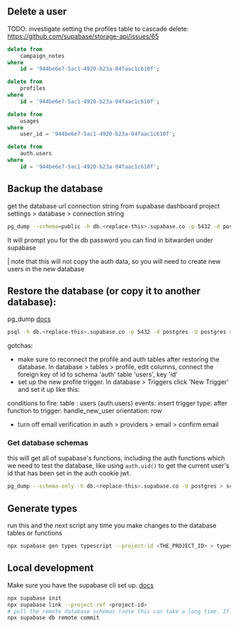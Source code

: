 ## Delete a user

TODO: investigate setting the profiles table to cascade delete: https://github.com/supabase/storage-api/issues/65

```sql
delete from
    campaign_notes
where
    id = '944be6e7-5ac1-4920-b23a-04faac1c610f';

delete from
    profiles
where
    id = '944be6e7-5ac1-4920-b23a-04faac1c610f';

delete from
    usages
where
    user_id = '944be6e7-5ac1-4920-b23a-04faac1c610f';

delete from
    auth.users
where
    id = '944be6e7-5ac1-4920-b23a-04faac1c610f';
```

## Backup the database

get the database url connection string from supabase dashboard project settings > database > connection string

```bash
pg_dump --schema=public -h db.<replace-this>.supabase.co -p 5432 -d postgres -U postgres > backup.sql
```

It will prompt you for the db password you can find in bitwarden under supabase

| note that this will not copy the auth data, so you will need to create new users in the new database

## Restore the database (or copy it to another database):

pg_dump [docs](https://www.postgresql.org/docs/9.4/app-pgdump.html)

```bash
psql -h db.<replace-this>.supabase.co -p 5432 -d postgres -U postgres < backup.sql
```

gotchas:

-   make sure to reconnect the profile and auth tables after restoring the database. In database > tables > profile, edit columns, connect the foreign key of id to schema 'auth' table 'users', key 'id'
-   set up the new profile trigger. In database > Triggers click 'New Trigger' and set it up like this:

conditions to fire: table : users (auth.users)
events: insert
trigger type: after
function to trigger: handle_new_user
orientation: row

-   turn off email verification in auth > providers > email > confirm email

### Get database schemas

this will get all of supabase's functions, including the auth functions which we need to test the database, like using `auth.uid()` to get the current user's id that has been set in the auth cookie jwt.

```bash
pg_dump --schema-only -h db.<replace-this>.supabase.co -U postgres > schemas.sql
```

## Generate types

run this and the next script any time you make changes to the database tables or functions

```bash
npx supabase gen types typescript --project-id <THE_PROJECT_ID> > types/supabase.ts
```

## Local development

Make sure you have the supabase cli set up. [docs](https://supabase.com/docs/guides/cli/local-development)

```bash
npx supabase init
npx supabase link --project-ref <project-id>
# pull the remote database schemas (note this can take a long time. If it fails, delete the migrations files and try again)
npx supabase db remote commit
```
